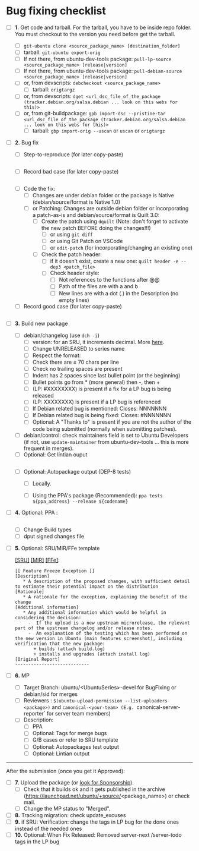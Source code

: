 # Bug fixing checklist

- [ ] **1.** Get code and tarball. For the tarball, you have to be inside repo folder. You must checkout to the version you need before get the tarball.
  - [ ]  ```git-ubuntu clone <source_package_name> [destination_folder]```
    - [ ]  tarball: ```git-ubuntu export-orig```
  - [ ]  If not there, from ubuntu-dev-tools package:
         ```pull-lp-source <source_package_name> [release|version]```
  - [ ]  If not there, from ubuntu-dev-tools package:
         ```pull-debian-source <source_package_name> [release|version]```
  - [ ] or, from devscripts:
         ```debcheckout <source_package_name>```
    - [ ]  tarball: ```origtargz```
  - [ ] or, from devscripts:
        ```dget <url_dsc_file_of_the_package (tracker.debian.org/salsa.debian ... look on this webs for this)>```
  - [ ] or, from git-buildpackage:
         ```gpb import-dsc --pristine-tar <url_dsc_file_of_the_package (tracker.debian.org/salsa.debian ... look on this webs for this)>```
    - [ ]  tarball: ```gbp import-orig --uscan```
           or ```uscan```
           or ```origtargz```
- [ ] **2.** Bug fix
    - [ ]  Step-to-reproduce (for later copy-paste)
    ```bash
    
    ```
    - [ ]  Record bad case (for later copy-paste)
    
    ```bash
    
    ```
    - [ ] Code the fix:
      - [ ] Changes are under debian folder or the package is Native (debian/source/format is Native 1.0)
      - [ ] or Patching: Changes are outside debian folder or incorporating a patch-as-is and debian/source/format is Quilt 3.0:
        - [ ] Create the patch using ```dquilt``` (Note: don't forget to activate the new patch BEFORE doing the changes!!!)
          - [ ] or using ```git diff```
          - [ ] or using Git Patch on VSCode
          - [ ] or ```edit-patch``` (for incorporating/changing an existing one)
        - [ ] Check the patch header:
          - [ ] if it doesn't exist, create a new one: ```quilt header -e --dep3 <patch_file>```
          - [ ] Check header style:
            - [ ] Not references to the functions after @@
            - [ ] Path of the files are with a and b
            - [ ] New lines are with a dot (.) in the Description (no empty lines)
    - [ ]  Record good case (for later copy-paste)
    
    ```bash
    
    ```
- [ ] **3.** Build new package
    - [ ]  debian/changelog (use ```dch -i```)
        - [ ]  version: for an SRU, it increments decimal. More [here](VersionStrings.md#version-string-format).
        - [ ]  Change UNRELEASED to series name
        - [ ]  Respect the format:
          - [ ]  Check there are ≤ 70 chars per line
          - [ ]  Check no trailing spaces are present
          - [ ]  Indent has 2 spaces since last bullet point (or the beginning)
          - [ ]  Bullet points go from * (more general) then -, then +
          - [ ]  (LP: #XXXXXXXX) is present if a fix for a LP bug is being released
          - [ ]  (LP: XXXXXXXX) is present if a LP bug is referenced
          - [ ]  If Debian related bug is mentioned: Closes: NNNNNNN
          - [ ]  If Debian related bug is being fixed: Closes: #NNNNNNN
          - [ ]  Optional: A "Thanks to" is present if you are not the author of the code being submitted (normally when submitting patches).
    - [ ]  debian/control: check maintainers field is set to Ubuntu Developers (if not, use ```update-maintainer``` from ubuntu-dev-tools ... this is more frequent in merges).
    - [ ] Optional: Get lintian ouput
    
    ```bash
    
    ```
    
    - [ ] Optional: Autopackage output (DEP-8 tests)
      - [ ] Locally.
      - [ ] Using the PPA's package (Recommended):  ```ppa tests ${ppa_address} --release ${codename}```


- [ ]  **4.** Optional: PPA : <LINK>
    
    ```bash
    
    ```
    
    - [ ]  Change Build types
    - [ ]  dput signed changes file
- [ ]  **5.** Optional: SRU/MIR/FFe template
    
    [[SRU]](https://wiki.ubuntu.com/StableReleaseUpdates#SRU_Bug_Template)
    [[MIR]](https://wiki.ubuntu.com/MainInclusionProcess#Main_Inclusion_requirements)
    [[FFe]](https://wiki.ubuntu.com/FreezeExceptionProcess#FeatureFreeze_Exceptions):
     ```
     [[ Feature Freeze Exception ]]
     [Description]
        * A description of the proposed changes, with sufficient detail to estimate their potential impact on the distribution
     [Rationale]
        * A rationale for the exception, explaining the benefit of the change
     [Additional information]
        * Any additional information which would be helpful in considering the decision:
          -  If the upload is a new upstream microrelease, the relevant part of the upstream changelog and/or release notes.
          -  An explanation of the testing which has been performed on the new version in Ubuntu (main features screenshot), including verification that the new package:
            + builds (attach build.log)
            + installs and upgrades (attach install log)
     [Original Report]
     ----------------------------
     ```
- [ ]  **6.** MP
    - [ ]  Target Branch: ubuntu/\<UbuntuSeries>-devel for BugFixing or debian/sid for merges
    - [ ]  Reviewers : ```$(ubuntu-upload-permission --list-uploaders <package>)``` and `canonical-<your-team> (E.g. `canonical-server-reporter` for server team members)
    - [ ]  Description:
        - [ ]  PPA
        - [ ]  Optional: Tags for merge bugs
        - [ ]  G/B cases or refer to SRU template
        - [ ]  Optional: Autopackages test output
        - [ ]  Optional: Lintian output
  ---
After the submission (once you get it Approved):
- [ ] **7.** Upload the package (or [look for Sponsorship](Sponsorship.md)).
    - [ ] Check that it builds ok and it gets published in the archive (https://launchpad.net/ubuntu/+source/<package_name>) or check mail.
    - [ ] Change the MP status to "Merged".
- [ ]  **8.** Tracking migration: check update_excuses
- [ ]  **9.** if SRU: Verification: change the tags in LP bug for the done ones instead of the needed ones
- [ ]  **10.** Optional: When Fix Released: Removed server-next /server-todo tags in the LP bug

